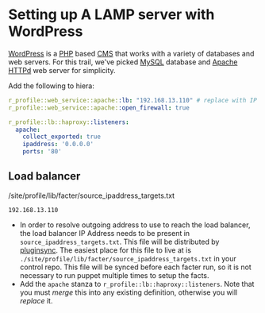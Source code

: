 # Setting up A LAMP server with WordPress

[WordPress](https://wordpress.com/) is a [PHP](https://www.php.net/) based [CMS](https://en.wikipedia.org/wiki/Content_management_system) that works with a variety of databases and web servers.  For this trail, we've picked [MySQL](http://www.mysql.com/) database and [Apache HTTPd](https://httpd.apache.org/) web server for simplicity.

Add the following to hiera:

```yaml
r_profile::web_service::apache::lb: "192.168.13.110" # replace with IP address of load balancer
r_profile::web_service::apache::open_firewall: true

r_profile::lb::haproxy::listeners:
  apache:
    collect_exported: true
    ipaddress: '0.0.0.0'
    ports: '80'

```

## Load balancer

/site/profile/lib/facter/source_ipaddress_targets.txt

```
192.168.13.110
```

* In order to resolve outgoing address to use to reach the load balancer, the load balancer IP Address needs to be present in `source_ipaddress_targets.txt`.  This file will be distributed by [pluginsync](https://docs.puppet.com/puppet/4.8/plugins_in_modules.html#auto-download-of-agent-side-plugins-pluginsync).  The easiest place for this file to live at is `./site/profile/lib/facter/source_ipaddress_targets.txt` in your control repo.  This file will be synced before each facter run, so it is not necessary to run puppet multiple times to setup the facts.
* Add the `apache` stanza to `r_profile::lb::haproxy::listeners`.  Note that you must _merge_ this into any existing definition, otherwise you will _replace_ it.
